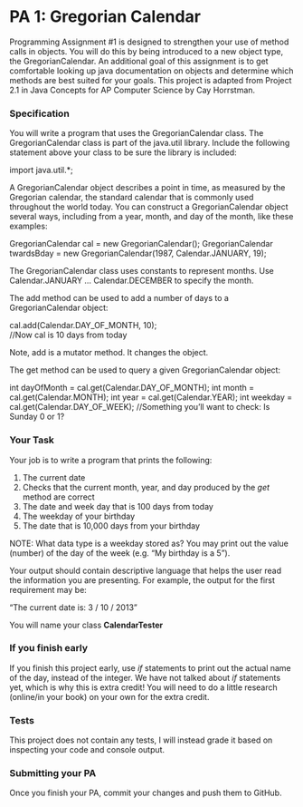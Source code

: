 # PA 1: Gregorian Calendar
Programming Assignment #1 is designed to strengthen your use of method calls in objects.  You will do this by being introduced to a new object type, the GregorianCalendar.  An additional goal of this assignment is to get comfortable looking up java documentation on objects and determine which methods are best suited for your goals.  This project is adapted from Project 2.1 in Java Concepts for AP Computer Science by Cay Horrstman.
### Specification
You will write a program that uses the GregorianCalendar class.  The GregorianCalendar  class is part of the java.util  library.  Include the following statement above your class to be sure the library is included:

import java.util.*;

A GregorianCalendar object describes a point in time, as measured by the Gregorian calendar, the standard calendar that is commonly used throughout the world today.  You can construct a GregorianCalendar object several ways, including from a year, month, and day of the month, like these examples:

GregorianCalendar cal = new GregorianCalendar();
GregorianCalendar twardsBday = new GregorianCalendar(1987, Calendar.JANUARY, 19);

The GregorianCalendar class uses constants to represent months.  Use Calendar.JANUARY  … Calendar.DECEMBER  to specify the month.

The add method can be used to add a number of days to a GregorianCalendar object:

cal.add(Calendar.DAY_OF_MONTH, 10);  
//Now cal is 10 days from today

Note, add is a mutator method.  It changes the object.

The get method can be used to query a given GregorianCalendar object:

int dayOfMonth = cal.get(Calendar.DAY_OF_MONTH);
int month = cal.get(Calendar.MONTH);
int year = cal.get(Calendar.YEAR);
int weekday = cal.get(Calendar.DAY_OF_WEEK);
	//Something you’ll want to check: Is Sunday 0 or 1?

### Your Task
Your job is to write a program that prints the following:
1) The current date 
2) Checks that the current month, year, and day produced by the *get* method are correct
2) The date and week day that is 100 days from today
3) The weekday of your birthday
4) The date that is 10,000 days from your birthday

NOTE: What data type is a weekday stored as?  You may print out the value (number) of the day of the week (e.g. “My birthday is a 5”).

Your output should contain descriptive language that helps the user read the information you are presenting.  For example, the output for the first requirement may be:

“The current date is:  3 / 10 / 2013”

You will name your class **CalendarTester**

### If you finish early
If you finish this project early, use *if* statements to print out the actual name of the day, instead of the integer.  We have not talked about *if* statements yet, which is why this is extra credit!  You will need to do a little research (online/in your book) on your own for the extra credit.


### Tests
This project does not contain any tests, I will instead grade it based on inspecting your code and console output.

### Submitting your PA
Once you finish your PA, commit your changes and push them to GitHub.
